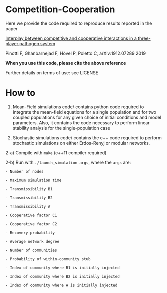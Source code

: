 # Competition-Cooperation
Here we provide the code required to reproduce results reported in the paper 

[Interplay between competitive and cooperative interactions in a three-player pathogen system](https://arxiv.org/abs/1912.07289)

Pinotti F, Ghanbarnejad F, Hövel P, Poletto C, arXiv:1912.07289 2019

**When you use this code, please cite the above reference**

Further details on terms of use: see LICENSE

# How to

1) Mean-Field simulations code/ contains python code required to integrate the mean-field equations for a single population and for two coupled populations for any given choice of initial conditions and model parameters. Also, it contains the code necessary to perform linear stability analysis for the single-population case

2) Stochastic simulations code/ contains the c++ code required to perform stochastic simulations on either Érdos-Renyj or modular networks. 

  2-a) Compile with ```make``` (c++11 compiler required)
  
  2-b) Run with ```./launch_simulation args```, where the ```args``` are:
    
    - Number of nodes
    
    - Maximum simulation time
    
    - Transmissibility B1 
    
    - Transmissibility B2
    
    - Transmissibility A
    
    - Cooperative factor C1
    
    - Cooperative factor C2
    
    - Recovery probability
    
    - Average network degree
    
    - Number of communities 
    
    - Probability of within-community stub
    
    - Index of community where B1 is initially injected 
    
    - Index of community where B2 is initially injected     
    
    - Index of community where A is initially injected     
